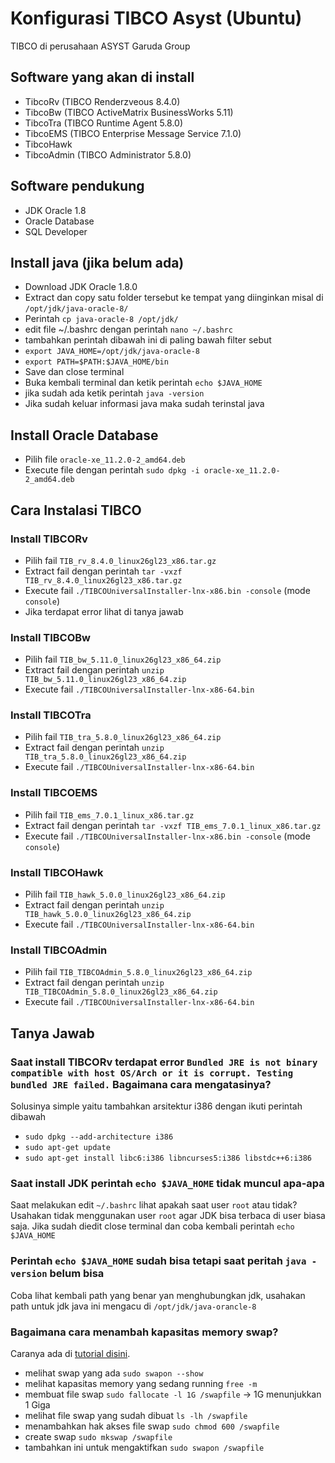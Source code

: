 # Konfigurasi TIBCO Asyst (Ubuntu)
TIBCO di perusahaan ASYST Garuda Group

## Software yang akan di install
* TibcoRv (TIBCO Renderzveous 8.4.0)
* TibcoBw (TIBCO ActiveMatrix BusinessWorks 5.11)
* TibcoTra (TIBCO Runtime Agent 5.8.0)
* TibcoEMS (TIBCO Enterprise Message Service 7.1.0)
* TibcoHawk
* TibcoAdmin (TIBCO Administrator 5.8.0)

## Software pendukung
* JDK Oracle 1.8
* Oracle Database
* SQL Developer

## Install java (jika belum ada)
* Download JDK Oracle 1.8.0
* Extract dan copy satu folder tersebut ke tempat yang diinginkan misal di `/opt/jdk/java-oracle-8/`
* Perintah `cp java-oracle-8 /opt/jdk/`
* edit file ~/.bashrc dengan perintah `nano ~/.bashrc`
* tambahkan perintah dibawah ini di paling bawah filter sebut
* `export JAVA_HOME=/opt/jdk/java-oracle-8`
* `export PATH=$PATH:$JAVA_HOME/bin`
* Save dan close terminal
* Buka kembali terminal dan ketik perintah `echo $JAVA_HOME`
* jika sudah ada ketik perintah `java -version`
* Jika sudah keluar informasi java maka sudah terinstal java

## Install Oracle Database
* Pilih file `oracle-xe_11.2.0-2_amd64.deb`
* Execute file dengan perintah `sudo dpkg -i oracle-xe_11.2.0-2_amd64.deb`

## Cara Instalasi TIBCO
### Install TIBCORv
* Pilih fail `TIB_rv_8.4.0_linux26gl23_x86.tar.gz`
* Extract fail dengan perintah `tar -vxzf TIB_rv_8.4.0_linux26gl23_x86.tar.gz` 
* Execute fail `./TIBCOUniversalInstaller-lnx-x86.bin -console` (mode `console`)
* Jika terdapat error lihat di tanya jawab

### Install TIBCOBw
* Pilih fail `TIB_bw_5.11.0_linux26gl23_x86_64.zip`
* Extract fail dengan perintah `unzip TIB_bw_5.11.0_linux26gl23_x86_64.zip`
* Execute fail `./TIBCOUniversalInstaller-lnx-x86-64.bin`

### Install TIBCOTra
* Pilih fail `TIB_tra_5.8.0_linux26gl23_x86_64.zip`
* Extract fail dengan perintah `unzip TIB_tra_5.8.0_linux26gl23_x86_64.zip`
* Execute fail `./TIBCOUniversalInstaller-lnx-x86-64.bin`

### Install TIBCOEMS
* Pilih fail `TIB_ems_7.0.1_linux_x86.tar.gz`
* Extract fail dengan perintah `tar -vxzf TIB_ems_7.0.1_linux_x86.tar.gz`
* Execute fail `./TIBCOUniversalInstaller-lnx-x86.bin -console` (mode `console`)

### Install TIBCOHawk
* Pilih fail `TIB_hawk_5.0.0_linux26gl23_x86_64.zip`
* Extract fail dengan perintah `unzip TIB_hawk_5.0.0_linux26gl23_x86_64.zip`
* Execute fail `./TIBCOUniversalInstaller-lnx-x86-64.bin`

### Install TIBCOAdmin
* Pilih fail `TIB_TIBCOAdmin_5.8.0_linux26gl23_x86_64.zip`
* Extract fail dengan perintah `unzip TIB_TIBCOAdmin_5.8.0_linux26gl23_x86_64.zip`
* Execute fail `./TIBCOUniversalInstaller-lnx-x86-64.bin`

## Tanya Jawab
### Saat install TIBCORv terdapat error `Bundled JRE is not binary compatible with host OS/Arch or it is corrupt. Testing bundled JRE failed.` Bagaimana cara mengatasinya?
Solusinya simple yaitu tambahkan arsitektur i386 dengan ikuti perintah dibawah
* `sudo dpkg --add-architecture i386`
* `sudo apt-get update`
* `sudo apt-get install libc6:i386 libncurses5:i386 libstdc++6:i386`

### Saat install JDK perintah `echo $JAVA_HOME` tidak muncul apa-apa
Saat melakukan edit `~/.bashrc` lihat apakah saat user `root` atau tidak? Usahakan tidak menggunakan user `root` agar JDK bisa terbaca di user biasa saja. Jika sudah diedit close terminal dan coba kembali perintah `echo $JAVA_HOME`

### Perintah `echo $JAVA_HOME` sudah bisa tetapi saat peritah `java -version` belum bisa
Coba lihat kembali path yang benar yan menghubungkan jdk, usahakan path untuk jdk java ini mengacu di `/opt/jdk/java-orancle-8`

### Bagaimana cara menambah kapasitas memory swap?
Caranya ada di [tutorial disini](https://www.digitalocean.com/community/tutorials/how-to-add-swap-space-on-ubuntu-16-04).
* melihat swap yang ada `sudo swapon --show`
* melihat kapasitas memory yang sedang running `free -m`
* membuat file swap `sudo fallocate -l 1G /swapfile` -> 1G menunjukkan 1 Giga
* melihat file swap yang sudah dibuat `ls -lh /swapfile`
* menambahkan hak akses file swap `sudo chmod 600 /swapfile`
* create swap `sudo mkswap /swapfile`
* tambahkan ini untuk mengaktifkan `sudo swapon /swapfile`
